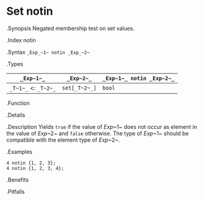 # Set notin

.Synopsis
Negated membership test on set values.

.Index
notin

.Syntax
`_Exp_~1~ notin _Exp_~2~`

.Types


| `_Exp~1~_`           |  `_Exp~2~_`    | `_Exp~1~_ notin _Exp~2~_`  |
| --- | --- | --- |
| `_T~1~_`  <: `_T~2~_` |  `set[_T~2~_]` | `bool`                   |


.Function

.Details

.Description
Yields `true` if the value of _Exp_~1~ does not occur as element in the value of _Exp_~2~ and `false` otherwise. The type of _Exp_~1~ should be compatible with the element type of _Exp_~2~.

.Examples
```rascal-shell
4 notin {1, 2, 3};
4 notin {1, 2, 3, 4};
```

.Benefits

.Pitfalls

